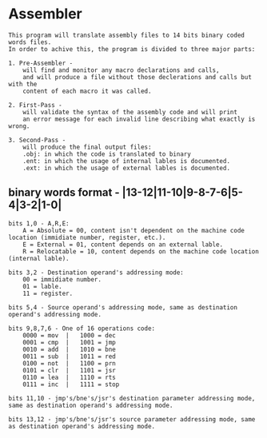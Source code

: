 # Assembler
	This program will translate assembly files to 14 bits binary coded words files.
	In order to achive this, the program is divided to three major parts:
	
	1. Pre-Assembler -
		will find and monitor any macro declarations and calls,
		and will produce a file without those declerations and calls but with the
		content of each macro it was called.
		
	2. First-Pass -
		will validate the syntax of the assembly code and will print
		an error message for each invalid line describing what exactly is wrong.
		
	3. Second-Pass -
		will produce the final output files:
		.obj: in which the code is translated to binary
		.ent: in which the usage of internal lables is documented.
  		.ext: in which the usage of external lables is documented.


## binary words format - |13-12|11-10|9-8-7-6|5-4|3-2|1-0|
	bits 1,0 - A,R,E:
		A = Absolute = 00, content isn't dependent on the machine code location (immidiate number, register, etc.).
		E = External = 01, content depends on an external lable.
		R = Relocatable = 10, content depends on the machine code location (internal lable).
		
	bits 3,2 - Destination operand's addressing mode:
		00 = immidiate number.
		01 = lable.
		11 = register.
		
	bits 5,4 - Source operand's addressing mode, same as destination operand's addressing mode.
	
	bits 9,8,7,6 - One of 16 operations code:
		0000 = mov	|	1000 = dec
		0001 = cmp	|	1001 = jmp
		0010 = add	|	1010 = bne
		0011 = sub	|	1011 = red
		0100 = not	|	1100 = prn
		0101 = clr	|	1101 = jsr
		0110 = lea	|	1110 = rts
		0111 = inc	|	1111 = stop
		
	bits 11,10 - jmp's/bne's/jsr's destination parameter addressing mode, same as destination operand's addressing mode.
	
	bits 13,12 - jmp's/bne's/jsr's source parameter addressing mode, same as destination operand's addressing mode.
